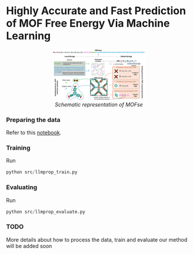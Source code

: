 # Highly Accurate and Fast Prediction of MOF Free Energy Via Machine Learning

<p align="center" width="100%">
    <img src="figures/MOFseq_full.png" alt="image" width="50%" height="auto">
    <br>
    <em> Schematic representation of MOFse </em>
</p>

### Preparing the data
Refer to this [notebook](/n/fs/rnspace/projects/vertaix/MOF-FreeEnergy/data_preparation.ipynb).

### Training
Run 
```python
python src/llmprop_train.py
```

### Evaluating
Run 
```python
python src/llmprop_evaluate.py
```

### TODO
More details about how to process the data, train and evaluate our method will be added soon